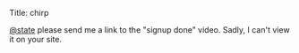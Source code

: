Title: chirp

<a href="http://twitter.com/state">@state</a> please send me a link to the "signup done" video. Sadly, I can't view it on your site.
